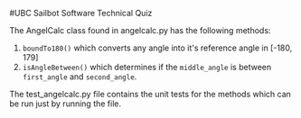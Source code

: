 #UBC Sailbot Software Technical Quiz

The AngelCalc class found in angelcalc.py has the following methods:
1. `boundTo180()` which converts any angle into it's reference angle in [-180, 179]
2. `isAngleBetween()` which determines if the `middle_angle` is between `first_angle` and `second_angle`.

The test_angelcalc.py file contains the unit tests for the methods which can be run just by running the file.